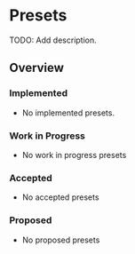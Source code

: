# Presets

TODO: Add description.

## Overview

### Implemented

- No implemented presets.

### Work in Progress

- No work in progress presets

### Accepted

- No accepted presets

### Proposed

- No proposed presets
